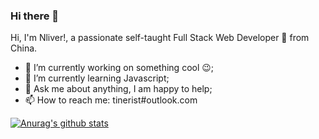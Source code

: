 ### Hi there 👋

Hi, I'm Nliver!, a passionate self-taught Full Stack Web Developer 🚀 from China.

- 🔭 I’m currently working on something cool 😉;
- 🌱 I’m currently learning Javascript;
- 💬 Ask me about anything, I am happy to help;
- 📫 How to reach me: tinerist#outlook.com 

[![Anurag's github stats](https://github-readme-stats.vercel.app/api?username=Nliver&theme=synthwave)](https://github.com/anuraghazra/github-readme-stats)

